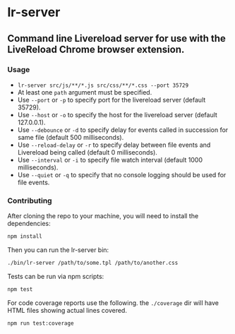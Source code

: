 # lr-server

## Command line Livereload server for use with the LiveReload Chrome browser extension.

### Usage

* `lr-server src/js/**/*.js src/css/**/*.css --port 35729`
* At least one `path` argument must be specified.
* Use `--port` or `-p` to specify port for the livereload server (default 35729).
* Use `--host` or `-o` to specify the host for the livereload server (default 127.0.0.1).
* Use `--debounce` or `-d` to specify delay for events called in succession for same file (default 500 milliseconds).
* Use `--reload-delay` or `-r` to specify delay between file events and Livereload being called (default 0 milliseconds).
* Use `--interval` or `-i` to specify file watch interval (default 1000 milliseconds).
* Use `--quiet` or `-q` to specify that no console logging should be used for file events.

### Contributing

After cloning the repo to your machine, you will need to install the dependencies:

```bash
npm install
```

Then you can run the lr-server bin:

```bash
./bin/lr-server /path/to/some.tpl /path/to/another.css
```

Tests can be run via npm scripts:

```bash
npm test
```

For code coverage reports use the following. the `./coverage` dir will have HTML files showing actual lines covered.

```bash
npm run test:coverage
```
